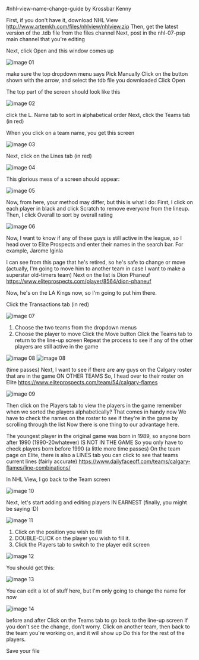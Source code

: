 #nhl-view-name-change-guide by Krossbar Kenny

First, if you don't have it, download NHL View
http://www.artemkh.com/files/nhlview/nhlview.zip
Then, get the latest version of the .tdb file from the files channel
Next, post in the nhl-07-psp main channel that you're editing

Next, click Open and this window comes up

![image 01](https://i.imgur.com/uYR2d56.png)
 

make sure the top dropdown menu says  Pick Manually 
Click on the button shown with the arrow, and select the tdb file you downloaded
Click Open

The top part of the screen should look like this

![image 02](https://i.imgur.com/st1JVQ6.png)

click the L. Name tab to sort in alphabetical order
Next, click the Teams tab (in red)

When you click on a team name, you get this screen

![image 03](https://i.imgur.com/LQjvkQy.png) 

Next, click on the Lines tab (in red)

![image 04](https://i.imgur.com/NHCZSXx.png) 

This glorious mess of a screen should appear:

![image 05](https://i.imgur.com/LQjvkQy.png) 

Now, from here, your method may differ, but this is what I do:
First, I click on each player in black and click Scratch to remove everyone from the lineup.
Then, I click Overall to sort by overall rating

![image 06](https://i.imgur.com/xPRm04A.png) 

Now, I want to know if any of these guys is still active in the league, so I head over to Elite Prospects and enter their names in the search bar.
For example, Jarome Iginla

I can see from this page that he's retired, so he's safe to change or move
(actually, I'm going to move him to another team in case I want to make a superstar old-timers team)
Next on the list is Dion Phaneuf
https://www.eliteprospects.com/player/8564/dion-phaneuf

Now, he's on the LA Kings now, so I'm going to put him there.

Click the Transactions tab (in red)

![image 07](https://i.imgur.com/2LL4svt.png) 

1. Choose the two teams from the dropdown menus
2. Choose the player to move
Click the Move button
Click the Teams tab to return to the line-up screen
Repeat the process to see if any of the other players are still active in the game

![image 08](https://i.imgur.com/NprnvYs.png) 
![image 08](https://i.imgur.com/qMcvjFZ.png) 

(time passes)
Next, I want to see if there are any guys on the Calgary roster that are in the game ON OTHER TEAMS
So, I head over to their roster on Elite
https://www.eliteprospects.com/team/54/calgary-flames

![image 09](https://i.imgur.com/GQGMAJv.png) 

Then click on the Players tab to view the players in the game
remember when we sorted the players alphabetically?
That comes in handy now
We have to check the names on the roster to see if they're in the game by scrolling through the list
Now there is one thing to our advantage here.

The youngest player in the original game was born in 1989, so anyone born after 1990 (1990-20whatever) IS NOT IN THE GAME
So you only have to check players born before 1990
(a little more time passes)
On the team page on Elite, there is also a LINES tab you can click to see that teams current lines (fairly accurate)
https://www.dailyfaceoff.com/teams/calgary-flames/line-combinations/

In NHL View, I go back to the Team screen

![image 10](https://i.imgur.com/NprnvYs.png) 


Next, let's start adding and editing players IN EARNEST
(finally, you might be saying :D)

![image 11](https://i.imgur.com/qMcvjFZ.png) 

1. Click on the position you wish to fill
2. DOUBLE-CLICK on the player you wish to fill it.
3. Click the Players tab to switch to the player edit screen

![image 12](https://i.imgur.com/vB4JXkF.png) 

You should get this:

![image 13](https://i.imgur.com/Bg9BZyZ.png) 

You can edit a lot of stuff here, but I'm only going to change the name for now

![image 14](https://i.imgur.com/Gmc6NrN.png) 

before and after
Click on the Teams tab to go back to the line-up screen
If you don't see the change, don't worry. Click on another team, then back to the team you're working on, and it will show up
Do this for the rest of the players.

Save your file

